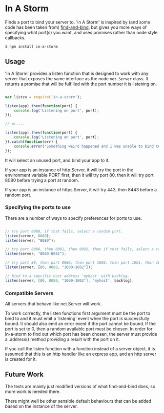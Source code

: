 In A Storm
==========

Finds a port to bind your server to.  'In A Storm' is inspired by (and some code has been
taken from) [find-and-bind](https://github.com/gyllstromk/node-find-and-bind), but gives
you more ways of specifying what port(s) you want, and uses promises rather than node style
callbacks.

    $ npm install in-a-storm

Usage
-----

'In A Storm' provides a listen function that is designed to work with any server
that exposes the same interface as the node `net.Server` class.  It returns
a promise that will be fulfilled with the port number it is listening on.

```js

var listen = require('in-a-storm');

listen(app).then(function(port) {
	console.log('Listening on port', port);
});

// or....

listen(app).then(function(port) {
	console.log('Listening on port', port);
}).catch(function(err) {
	console.error('Something weird happened and I was unable to bind to any port at all : ' + err);
});

```

It will select an unused port, and bind your app to it.

If your app is an instance of http.Server, it will try the port in the environment variable PORT
first, then it will try port 80, then it will try port 8080 before trying a port at random.

If your app is an instance of https.Server, it will try 443, then 8443 before a random port.

### Specifying the ports to use

There are a number of ways to specify preferences for ports to use.


```js

// try port 8080, if that fails, select a random port.
listen(server, 8080);
listen(server, "8080");

// try port 8080, then 8081, then 8082, then if that fails, select a random port.
listen(server, "8080-8082");

// try port 80, then port 8080, then port 1000, then port 1001, then 1002, then a random port.
listen(server, [80, 8080, "1000-1002"]);

// bind to a specific host address 'myhost' with backlog.
listen(server, [80, 8080, "1000-1002"], 'myhost', backlog);

```

### Compatible Servers

All servers that behave like net.Server will work.

To work correctly, the listen functions first argument must be the port to bind to and it must emit
a 'listening' event when the port is successfully bound.  It should also emit an error event if the
port cannot be bound. If the port is set to 0, then a random available port must be chosen.  In
order for in-a-storm to find out which port has been chosen, the server must provide a .address()
method providing a result with the port on it.

If you call the listen function with a function instead of a server object, it is assumed that this
is an http handler like an express app, and an http server is created for it.

Future Work
-----------

The tests are mainly just modified versions of what find-and-bind does, so more work is needed
there.

There might well be other sensible default behaviours that can be added based on the
instance of the server.